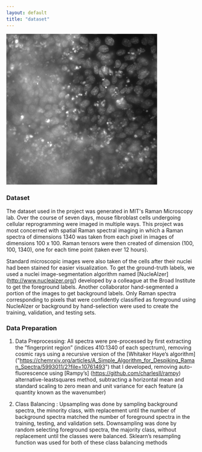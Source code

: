 ```yaml
---
layout: default
title: "dataset"
---
```


<img src="images/raman_mic_photo.jpeg" width="400"/>


### Dataset

The dataset used in the project was generated in MIT's Raman Microscopy lab. Over the course of seven days, mouse fibroblast cells undergoing cellular reprogramming were imaged in multiple ways. This project was most concerned with spatial Raman spectral imaging in which a Raman spectra of dimensions 1340 was taken from each pixel in images of dimensions 100 x 100.   Raman tensors were then created of dimension (100, 100, 1340), one for each time point (taken ever 12 hours). 

Standard microscopic images were also taken of the cells after their nuclei had been stained for easier visualization. To get the ground-truth labels, we used a nuclei image-segmentation algorithm named [NucleAIzer] (http://www.nucleaizer.org/) developed by a colleague at the Broad Institute to get the foreground labels. Another collaborator hand-segmented a portion of the images to get background labels. Only Raman spectra corresponding to pixels that were confidently classified as foreground using NucleAIzer or background by hand-selection were used to create the training, validation, and testing sets. 


### Data Preparation

1)  Data  Preprocessing: All  spectra  were  pre-processed by  first  extracting  the  ”fingerprint  region”  (indices  410:1340 of  each  spectrum),  removing  cosmic  rays  using  a  recursive version of the [Whitaker Haye’s algorithm] ("https://chemrxiv.org/articles/A_Simple_Algorithm_for_Despiking_Raman_Spectra/5993011/2?file=10761493") that I developed, removing  auto-fluorescence  using  [Rampy’s] (https://github.com/charlesll/rampy)  alternative-leastsquares   method,   subtracting   a   horizontal   mean   and standard  scaling  to  zero  mean  and  unit  variance  for  each feature (a quantity known as the wavenumber)

2)  Class  Balancing : Upsampling  was  done  by  sampling background spectra, the minority class, with replacement until the  number  of  background  spectra  matched  the  number  of foreground spectra in the training, testing, and validation sets.  Downsampling  was  done  by  random  selecting  foreground spectra,  the  majority  class,  without  replacement  until  the classes  were  balanced.  Sklearn’s  resampling  function  was used for both of these class balancing methods
